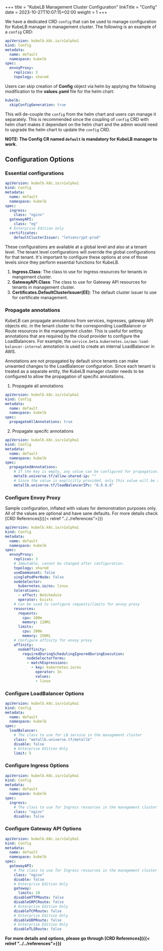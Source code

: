 +++
title = "KubeLB Management Cluster Configuration"
linkTitle = "Config"
date = 2023-10-27T10:07:15+02:00
weight = 1
+++

We have a dedicated CRD `config` that can be used to manage configuration for KubeLB manager in management cluster. The following is an example of a `config` CRD:

```yaml
apiVersion: kubelb.k8c.io/v1alpha1
kind: Config
metadata:
  name: default
  namespace: kubelb
spec:
  envoyProxy:
    replicas: 3
    topology: shared
```

Users can skip creation  of **Config** object via helm by applying the following modification to the **values.yaml** file for the helm chart:

```yaml
kubelb:
  skipConfigGeneration: true
```

This will de-couple the `config` from the helm chart and users can manage it separately. This is recommended since the coupling of `config` CRD with helm chart makes it dependant on the helm chart and the admin would need to upgrade the helm chart to update the `config` CRD.

**NOTE: The Config CR named `default` is mandatory for KubeLB manager to work.**

## Configuration Options

### Essential configurations

```yaml
apiVersion: kubelb.k8c.io/v1alpha1
kind: Config
metadata:
  name: default
  namespace: kubelb
spec:
  ingress:
    class: "nginx"
  gatewayAPI:
    class: "eg"
  # Enterprise Edition only
  certificates:
    defaultClusterIssuer: "letsencrypt-prod"
```

These configurations are available at a global level and also at a tenant level. The tenant level configurations will override the global configurations for that tenant. It's important to configure these options at one of those levels since they perform essential functions for KubeLB.

1. **Ingress.Class**: The class to use for Ingress resources for tenants in mangement cluster.
2. **GatewayAPI.Class**: The class to use for Gateway API resources for tenants in management cluster.
3. **Certificates.DefaultClusterIssuer(EE)**: The default cluster issuer to use for certificate management.

### Propagate annotations

KubeLB can propagate annotations from services, ingresses, gateway API objects etc. in the tenant cluster to the corresponding LoadBalancer or Route resources in the management cluster. This is useful for setting annotations that are required by the cloud provider to configure the LoadBalancers. For example, the `service.beta.kubernetes.io/aws-load-balancer-internal` annotation is used to create an internal LoadBalancer in AWS.

Annotations are not propagated by default since tenants can make unwanted changes to the LoadBalancer configuration. Since each tenant is treated as a separate entity, the KubeLB manager cluster needs to be configured to allow the propagation of specific annotations.

1. Propagate all annotations

```yaml
apiVersion: kubelb.k8c.io/v1alpha1
kind: Config
metadata:
  name: default
  namespace: kubelb
spec:
  propagateAllAnnotations: true
```

2. Propagate specifc annotations

```yaml
apiVersion: kubelb.k8c.io/v1alpha1
kind: Config
metadata:
  name: default
  namespace: kubelb
spec:
  propagatedAnnotations:
    # If the key is empty, any value can be configured for propagation.
    metalb.universe.tf/allow-shared-ip: ""
    # Since the value is explicitly provided, only this value will be allowed for propagation.
    metallb.universe.tf/loadBalancerIPs: "8.8.8.8"
```

### Configure Envoy Proxy

Sample configuration, inflated with values for demonstration purposes only. All of the values are optional and have sane defaults. For more details check [CRD References]({{< relref "../../references">}})

```yaml
apiVersion: kubelb.k8c.io/v1alpha1
kind: Config
metadata:
  name: default
  namespace: kubelb
spec:
  envoyProxy:
    replicas: 3
    # Immutable, cannot be changed after configuration.
    topology: shared
    useDaemonset: false
    singlePodPerNode: false
    nodeSelector:
      kubernetes.io/os: linux
    tolerations:
      - effect: NoSchedule
      operator: Exists
    # Can be used to configure requests/limits for envoy proxy
    resources:
      requests:
        cpu: 100m
        memory: 128Mi
      limits:
        cpu: 200m
        memory: 256Mi
    # Configure affinity for envoy proxy
    affinity:
      nodeAffinity:
        requiredDuringSchedulingIgnoredDuringExecution:
          nodeSelectorTerms:
          - matchExpressions:
            - key: kubernetes.io/os
              operator: In
              values:
              - linux
```

### Configure LoadBalancer Options

```yaml
apiVersion: kubelb.k8c.io/v1alpha1
kind: Config
metadata:
  name: default
  namespace: kubelb
spec:
  loadBalancer:
    # The class to use for LB service in the management cluster
    class: "metallb.universe.tf/metallb"
    disable: false
    # Enterprise Edition Only
    limit: 5
```

### Configure Ingress Options

```yaml
apiVersion: kubelb.k8c.io/v1alpha1
kind: Config
metadata:
  name: default
  namespace: kubelb
spec:
  ingress:
    # The class to use for Ingress resources in the management cluster
    class: "nginx"
    disable: false
```

### Configure Gateway API Options

```yaml
apiVersion: kubelb.k8c.io/v1alpha1
kind: Config
metadata:
  name: default
  namespace: kubelb
spec:
  gatewayAPI:
    # The class to use for Ingress resources in the management cluster
    class: "nginx"
    disable: false
    # Enterprise Edition Only
    gateway:
      limits: 10
    disableHTTPRoute: false
    disableGRPCRoute: false
    # Enterprise Edition Only
    disableTCPRoute: false
    # Enterprise Edition Only
    disableUDPRoute: false
    # Enterprise Edition Only
    disableTLSRoute: false
```

**For more details and options, please go through [CRD References]({{< relref "../../references">}})**
